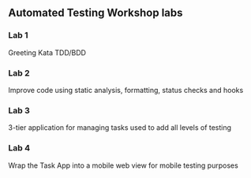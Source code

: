## Automated Testing Workshop labs

### Lab 1

Greeting Kata TDD/BDD

### Lab 2 

Improve code using static analysis, formatting, status checks and hooks

### Lab 3

3-tier application for managing tasks used to add all levels of testing

### Lab 4

Wrap the Task App into a mobile web view for mobile testing purposes
